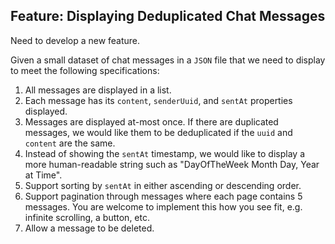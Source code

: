 ## Feature: Displaying Deduplicated Chat Messages

Need to develop a new feature.

Given a small dataset of chat messages in a `JSON` file that we need to display
to meet the following specifications:

1. All messages are displayed in a list.
2. Each message has its `content`, `senderUuid`, and `sentAt` properties displayed.
3. Messages are displayed at-most once. If there are duplicated messages, we would like
them to be deduplicated if the `uuid` and `content` are the same.
4. Instead of showing the `sentAt` timestamp, we would like to display a more
human-readable string such as "DayOfTheWeek Month Day, Year at Time".
5. Support sorting by `sentAt` in either ascending or descending order.
6. Support pagination through messages where each page contains 5 messages. 
You are welcome to implement this how you see fit, e.g. infinite scrolling, a button, etc.
7. Allow a message to be deleted.
